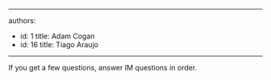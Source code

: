 

---
authors:
  - id: 1
    title: Adam Cogan
  - id: 16
    title: Tiago Araujo
---




<span class='intro'> If you get a few questions, answer IM questions in order.<br><br> </span>

<p>​<br><br></p>


